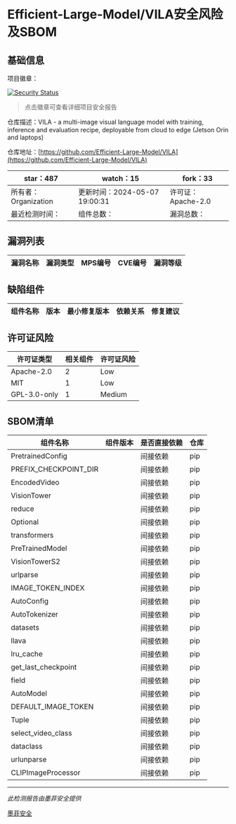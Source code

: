 # Efficient-Large-Model/VILA安全风险及SBOM

## 基础信息

项目徽章：

[![Security Status](https://www.murphysec.com/platform3/v31/badge/1787916040733261824.svg)](https://www.murphysec.com/console/report/1787916039986675712/1787916040733261824)

> 点击徽章可查看详细项目安全报告

仓库描述：VILA - a multi-image visual language model with training, inference and evaluation recipe, deployable from cloud to edge (Jetson Orin and laptops)

仓库地址：[https://github.com/Efficient-Large-Model/VILA](https://github.com/Efficient-Large-Model/VILA)

| star：487 | watch：15 | fork：33 |
| ----------- | -------------- | ------------ |
| 所有者：Organization | 更新时间：2024-05-07 19:00:31 | 许可证：Apache-2.0 |
| 最近检测时间： | 组件总数： | 漏洞总数： |




## 漏洞列表

| 漏洞名称 | 漏洞类型 | MPS编号 | CVE编号 | 漏洞等级 |
| ------- | ------ | ------- | ------ | ----- |





## 缺陷组件

| 组件名称 | 版本 | 最小修复版本 | 依赖关系 | 修复建议 |
| -------- | ---- | ------------ | -------- | -------- |





## 许可证风险

| 许可证类型 | 相关组件 | 许可证风险 |
| ---------- | -------- | ---------- |
|Apache-2.0|2|Low|
|MIT|1|Low|
|GPL-3.0-only|1|Medium|




## SBOM清单

| 组件名称 | 组件版本 | 是否直接依赖 | 仓库 |
| -------- | -------- | ------------ | ---- |
|PretrainedConfig||间接依赖|pip|
|PREFIX_CHECKPOINT_DIR||间接依赖|pip|
|EncodedVideo||间接依赖|pip|
|VisionTower||间接依赖|pip|
|reduce||间接依赖|pip|
|Optional||间接依赖|pip|
|transformers||间接依赖|pip|
|PreTrainedModel||间接依赖|pip|
|VisionTowerS2||间接依赖|pip|
|urlparse||间接依赖|pip|
|IMAGE_TOKEN_INDEX||间接依赖|pip|
|AutoConfig||间接依赖|pip|
|AutoTokenizer||间接依赖|pip|
|datasets||间接依赖|pip|
|llava||间接依赖|pip|
|lru_cache||间接依赖|pip|
|get_last_checkpoint||间接依赖|pip|
|field||间接依赖|pip|
|AutoModel||间接依赖|pip|
|DEFAULT_IMAGE_TOKEN||间接依赖|pip|
|Tuple||间接依赖|pip|
|select_video_class||间接依赖|pip|
|dataclass||间接依赖|pip|
|urlunparse||间接依赖|pip|
|CLIPImageProcessor||间接依赖|pip|


------

*此检测报告由墨菲安全提供*

[墨菲安全](www.murphysec.com)